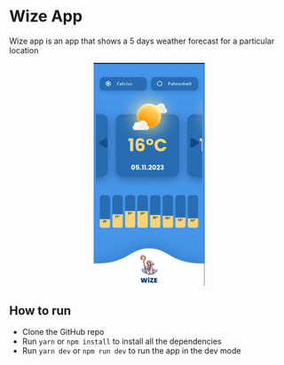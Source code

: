 # Wize App

Wize app is an app that shows a 5 days weather forecast for a particular location

<div align="center">
<img src="public/images/Screenshot.png" width="200">
</div>

## How to run

- Clone the GitHub repo
- Run `yarn` or `npm install` to install all the dependencies
- Run `yarn dev` or `npm run dev` to run the app in the dev mode

